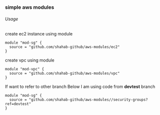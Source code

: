 ### simple aws modules

###### Usage

create ec2 instance using module
```
module "mod-sg" {
  source = "github.com/shahab-github/aws-modules/ec2"
}
```

create vpc using module
```
module "mod-vpc" {
  source = "github.com/shahab-github/aws-modules/vpc"
}
```

If want to refer to other branch
Below I am using code from **devtest** branch
```
module "mod-sg" {
  source = "github.com/shahab-github/aws-modules//security-groups?ref=devtest"
}
```